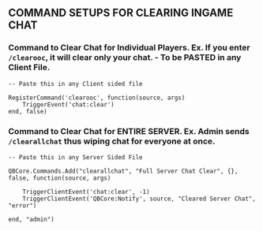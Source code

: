 ## COMMAND SETUPS FOR CLEARING INGAME CHAT

### Command to Clear Chat for Individual Players. Ex. If you enter `/clearooc`, it will clear only your chat. - To be PASTED in any Client File. 
```
-- Paste this in any Client sided file 

RegisterCommand('clearooc', function(source, args)
    TriggerEvent('chat:clear')
end, false)
```

### Command to Clear Chat for ENTIRE SERVER. Ex. Admin sends `/clearallchat` thus wiping chat for everyone at once. 
```
-- Paste this in any Server Sided File

QBCore.Commands.Add("clearallchat", "Full Server Chat Clear", {}, false, function(source, args)
		
	TriggerClientEvent('chat:clear', -1)
	TriggerClientEvent('QBCore:Notify', source, "Cleared Server Chat", "error")
	
end, "admin")
```
